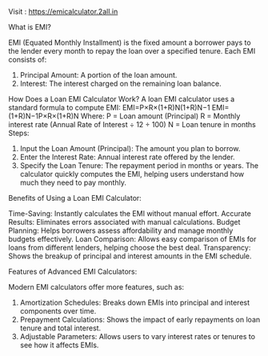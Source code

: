 Visit : https://emicalculator.2all.in

What is EMI?

EMI (Equated Monthly Installment) is the fixed amount a borrower pays to the lender every month to repay the loan over a specified tenure. Each EMI consists of:
1) Principal Amount: A portion of the loan amount.
2) Interest: The interest charged on the remaining loan balance.


 How Does a Loan EMI Calculator Work?
A loan EMI calculator uses a standard formula to compute EMI:
EMI=P×R×(1+R)N(1+R)N−1
EMI=(1+R)N−1P×R×(1+R)N
Where:
P = Loan amount (Principal)
R = Monthly interest rate (Annual Rate of Interest ÷ 12 ÷ 100)
N = Loan tenure in months
Steps:
1) Input the Loan Amount (Principal): The amount you plan to borrow.
2) Enter the Interest Rate: Annual interest rate offered by the lender.
3) Specify the Loan Tenure: The repayment period in months or years.
The calculator quickly computes the EMI, helping users understand how much they need to pay monthly.



Benefits of Using a Loan EMI Calculator:

Time-Saving: Instantly calculates the EMI without manual effort.
Accurate Results: Eliminates errors associated with manual calculations.
Budget Planning: Helps borrowers assess affordability and manage monthly budgets effectively.
Loan Comparison: Allows easy comparison of EMIs for loans from different lenders, helping choose the best deal.
Transparency: Shows the breakup of principal and interest amounts in the EMI schedule.

Features of Advanced EMI Calculators:

Modern EMI calculators offer more features, such as:
1) Amortization Schedules: Breaks down EMIs into principal and interest components over time.
2) Prepayment Calculations: Shows the impact of early repayments on loan tenure and total interest.
3) Adjustable Parameters: Allows users to vary interest rates or tenures to see how it affects EMIs.
